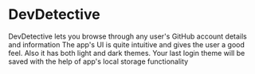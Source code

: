 # DevDetective
DevDetective lets you browse through any user's GitHub account details and information
The app's UI is quite intuitive and gives the user a good feel. Also it has both light and dark themes.
Your last login theme will be saved with the help of app's local storage functionality
